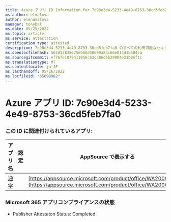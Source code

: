 ```yaml
---
title: Azure アプリ ID Information for 7c90e3d4-5233-4e49-8753-36cd5feb7fa0
ms.author: elmalova
author: elenamalova
manager: tonybal
ms.date: 05/25/2022
ms.topic: article
ms.service: attestation
certification_type: attested
description: 7c90e3d4-5233-4e49-8753-36cd5feb7fa0 のすべての利用可能なセキュリティとコンプライアンス情報。
ms.openlocfilehash: 562d12838675eb60d50699a84c66e814d1b604ca
ms.sourcegitcommit: ef767e1079411056cb3ca86d6b29084e31b0ef1c
ms.translationtype: MT
ms.contentlocale: ja-JP
ms.lasthandoff: 05/26/2022
ms.locfileid: "65690982"
---
```

# <a name="azure-app-id-7c90e3d4-5233-4e49-8753-36cd5feb7fa0"></a>Azure アプリ ID: 7c90e3d4-5233-4e49-8753-36cd5feb7fa0


### <a name="apps-associated-with-this-id"></a>この ID に関連付けられているアプリ:
| **アプリ名** | **認定** | **AppSource で表示する** |
|--------------|---------------|-----------------------|
| [通学](../forward/WA200003325.md) |  | [https://appsource.microsoft.com/product/office/WA200003325](https://appsource.microsoft.com/product/office/WA200003325) |

### <a name="microsoft-365-app-compliance-status"></a>Microsoft 365 アプリコンプライアンスの状態
- Publisher Attestaton Status: Completed

